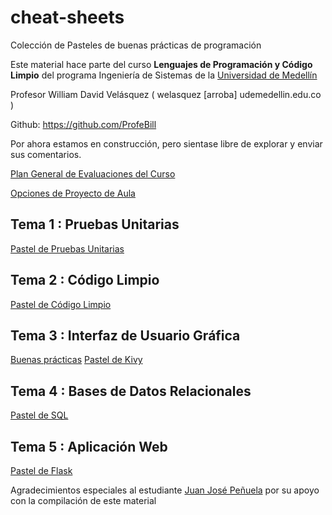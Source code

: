 # cheat-sheets
Colección de Pasteles de buenas prácticas de programación

Este material hace parte del curso **Lenguajes de Programación y Código Limpio**
del programa Ingeniería de Sistemas de la [Universidad de Medellín](https://www.udem.edu.co)

Profesor William David Velásquez ( welasquez [arroba] udemedellin.edu.co )

Github: https://github.com/ProfeBill

Por ahora estamos en construcción, pero sientase libre de explorar y enviar sus comentarios. 

[Plan General de Evaluaciones del Curso](eval.md)

[Opciones de Proyecto de Aula](projects.md)

## Tema 1 : Pruebas Unitarias

[Pastel de Pruebas Unitarias](unit_testing.md)

## Tema 2 : Código Limpio

[Pastel de Código Limpio](clean_code.md)

## Tema 3 : Interfaz de Usuario Gráfica

[Buenas prácticas](gui.md)
[Pastel de Kivy](kivy.md)

## Tema 4 : Bases de Datos Relacionales

[Pastel de SQL](sql.md)

## Tema 5 : Aplicación Web

[Pastel de Flask](flask.md)


Agradecimientos especiales al estudiante [Juan José Peñuela](https://github.com/jpenuela420) por su apoyo con la compilación de este material